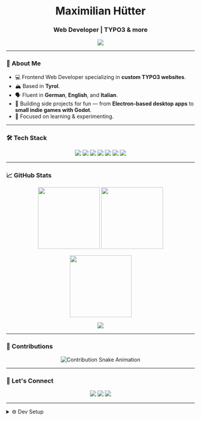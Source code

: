 <!-- README.md for your GitHub profile -->

<h1 align="center">Maximilian Hütter</h1>
<h3 align="center">Web Developer | TYPO3 & more</h3>

<p align="center">
  <img src="https://readme-typing-svg.herokuapp.com/?lines=Code.+Create.+Learn.;Frontend+Magic+in+TYPO3.;Client+work+and+side+quests.&center=true&width=500&height=45">
</p>

---

### 🧠 About Me

- 💻 Frontend Web Developer specializing in **custom TYPO3 websites**.
- 🏔️ Based in **Tyrol**.
- 🗣️ Fluent in **German**, **English**, and **Italian**.
- 🧪 Building side projects for fun — from **Electron-based desktop apps** to **small indie games with Godot**.
- 🎯 Focused on learning & experimenting.

---

### 🛠️ Tech Stack

<div align="center">
  <img src="https://img.shields.io/badge/Editor-VSCode-blue?logo=visualstudiocode&logoColor=white" />
  <img src="https://img.shields.io/badge/Editor-PhpStorm-purple?logo=phpstorm&logoColor=white" />
  <img src="https://img.shields.io/badge/Editor-WebStorm-lightblue?logo=webstorm&logoColor=white" />
  <img src="https://img.shields.io/badge/Framework-TYPO3-orange?logo=typo3&logoColor=white" />
  <img src="https://img.shields.io/badge/JS-React-61DAFB?logo=react&logoColor=white" />
  <img src="https://img.shields.io/badge/Style-SCSS-pink?logo=sass&logoColor=white" />
  <img src="https://img.shields.io/badge/Electron-GameDev-gray?logo=electron&logoColor=white" />
</div>

---

### 📈 GitHub Stats

<p align="center">
  <img src="https://github-readme-stats.vercel.app/api?username=Maxldaxl1337&show_icons=true&theme=tokyonight&hide=issues&count_private=true" height="165" />
  <img src="https://github-readme-stats.vercel.app/api/top-langs/?username=Maxldaxl1337&layout=compact&theme=tokyonight" height="165" />
</p>

<p align="center">
  <img src="https://github-readme-streak-stats.herokuapp.com/?user=Maxldaxl1337&theme=tokyonight&hide_border=false" height="165" />
</p>

<p align="center">
  <img src="https://github-profile-trophy.vercel.app/?username=Maxldaxl1337&theme=tokyonight&no-frame=true&row=1&column=6" />
</p>

---

### 🐍 Contributions

<!-- Update the image path to match your username/repo -->
<p align="center">
  <img src="https://github.com/Maxldaxl1337/Maxldaxl1337/blob/output/github-contribution-grid-snake.svg" alt="Contribution Snake Animation" />
</p>

---

### 🔗 Let's Connect

<p align="center">
  <a href="https://maxldaxl1337.github.io/portfolio"><img src="https://img.shields.io/badge/Website-Visit-blue?logo=google-chrome"></a>
  <a href="https://linkedin.com/in/maximilian-hütter-61a016262"><img src="https://img.shields.io/badge/LinkedIn-Connect-blue?logo=linkedin"></a>
  <a href="mailto:maxihuetter123@gmail.com"><img src="https://img.shields.io/badge/Email-Say%20Hi-red?logo=gmail"></a>
</p>

---

<details>
<summary>⚙️ Dev Setup</summary>

```bash
OS: Windows & macOS
Editor: VSCode, PhpStorm, WebStorm
Languages: HTML, CSS/SCSS, JavaScript, PHP, Typoscript, GodotScript, C++
